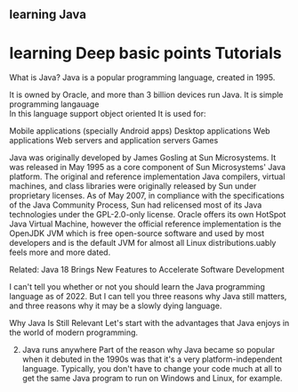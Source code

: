 
##  learning Java
# learning Deep basic points Tutorials
What is Java?
Java is a popular programming language, created in 1995.

It is owned by Oracle, and more than 3 billion devices run Java.
It is  simple programming langauage  
In this language support object oriented 
It is used for:

Mobile applications (specially Android apps)
Desktop applications
Web applications
Web servers and application servers
Games

Java was originally developed by James Gosling at Sun Microsystems. It was released in May 1995 as a core component of Sun Microsystems' Java platform. The original and reference implementation Java compilers, virtual machines, and class libraries were originally released by Sun under proprietary licenses. As of May 2007, in compliance with the specifications of the Java Community Process, Sun had relicensed most of its Java technologies under the GPL-2.0-only license. Oracle offers its own HotSpot Java Virtual Machine, however the official reference implementation is the OpenJDK JVM which is free open-source software and used by most developers and is the default JVM for almost all Linux distributions.uably feels more and more dated.

Related: Java 18 Brings New Features to Accelerate Software Development

I can't tell you whether or not you should learn the Java programming language as of 2022. But I can tell you three reasons why Java still matters, and three reasons why it may be a slowly dying language.

Why Java Is Still Relevant
Let's start with the advantages that Java enjoys in the world of modern programming.


2. Java runs anywhere
Part of the reason why Java became so popular when it debuted in the 1990s was that it's a very platform-independent language. Typically, you don't have to change your code much at all to get the same Java program to run on Windows and Linux, for example.

This advantage makes Java a strong contender as a general-purpose programming solution. Although newer languages (like Go) are also relatively platform-independent, Java arguably remains the gold standard of programming languages that let you write your code once and run it anywhere.

3. Java is very modular

Another factor that drove Java's popularity when it appeared decades ago was its heavy focus on modularity. Although Java certainly wasn't the first object-oriented language, it was probably the first one to become massively popular.

Java's modularity and object-oriented architecture remain selling points for the language today because they make Java a good solution for developers who want to reuse code across a business. Java makes it especially easy to avoid having to build each new app from the ground up, and instead borrow from existing codebases to create new ones faster.

Why You (Maybe) Shouldn't Learn Java Programming Language
1. Java is becoming less popular
First and foremost, Java seems to be slipping slowly in popularity. For years, it was the most popular language, but it's now in third place. This means that, over time, fewer and fewer new applications are likely to be written in Java.
That doesn't mean, of course, that Java is going away. On the contrary, as noted, it's likely that businesses across the world will need Java programmers for decades to come to maintain legacy codebases.
This isn't to say that application portability no longer matters. It's just not as critical as it used to be, and that makes Java a bit less important by extension.

3. Java is not simple
Java may be easy to learn, but it's not simple.

The language is easy to learn because Java code is straightforward to write, organize, and compile. But it's not simple because code written in Java tends to be more verbose and more tedious to write. You also have to compile it, which makes Java much less convenient than languages like Python.

So, if you're a college student learning to code for the first time, Java can be a good language to start with. If you're a professional who wants to churn out simple, elegant code and deploy it quickly, Java is not the ideal choice.

Conclusion
It's very unlikely that Java will disappear anytime soon. It remains far too deeply embedded into the programming culture and codebases to be nearing its demise.

Still, Java is not the obvious, go-to, general-purpose programming language that it was back in the late 1990s or 2000s. Arguably, Java's heyday has passed, and it only makes sense to learn the Java programming language today if you have specific goals — like getting a job where you'll maintain legacy Java codebases, or gaining an introduction to 
As of September 2022, Java 19 is the latest version, while Java 17, 11 and 8 are the current long-term support (LTS) versions.

Dart is an open-source general-purpose programming language. It is originally developed by Google and later approved as a standard by ECMA. Dart is a new programming language meant for the server as well as the browser. Introduced by Google, the Dart SDK ships with its compiler – the Dart VM. The SDK also includes a utility -dart2js, a transpiler that generates JavaScript equivalent of a Dart Script. This tutorial provides a basic level understanding of the Dart programming language.

# Why Use Java?
Java works on different platforms (Windows, Mac, Linux, Raspberry Pi, etc.)
It is one of the most popular programming language in the world
It has a large demand in the current job market
It is easy to learn and simple to use
It is open-source and free
It is secure, fast and powerful
It has a huge community support (tens of millions of developers)
Java is an object oriented language which gives a clear structure to programs and allows code to be reused, lowering development costs
As Java is close to C++ and C#, it makes it easy for programmers to switch to Java or vice versa
